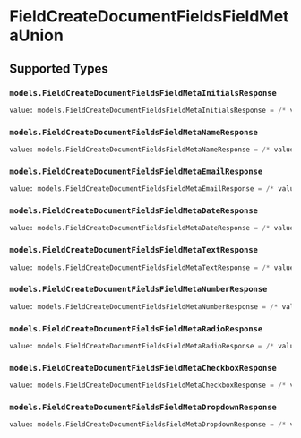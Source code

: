 # FieldCreateDocumentFieldsFieldMetaUnion


## Supported Types

### `models.FieldCreateDocumentFieldsFieldMetaInitialsResponse`

```python
value: models.FieldCreateDocumentFieldsFieldMetaInitialsResponse = /* values here */
```

### `models.FieldCreateDocumentFieldsFieldMetaNameResponse`

```python
value: models.FieldCreateDocumentFieldsFieldMetaNameResponse = /* values here */
```

### `models.FieldCreateDocumentFieldsFieldMetaEmailResponse`

```python
value: models.FieldCreateDocumentFieldsFieldMetaEmailResponse = /* values here */
```

### `models.FieldCreateDocumentFieldsFieldMetaDateResponse`

```python
value: models.FieldCreateDocumentFieldsFieldMetaDateResponse = /* values here */
```

### `models.FieldCreateDocumentFieldsFieldMetaTextResponse`

```python
value: models.FieldCreateDocumentFieldsFieldMetaTextResponse = /* values here */
```

### `models.FieldCreateDocumentFieldsFieldMetaNumberResponse`

```python
value: models.FieldCreateDocumentFieldsFieldMetaNumberResponse = /* values here */
```

### `models.FieldCreateDocumentFieldsFieldMetaRadioResponse`

```python
value: models.FieldCreateDocumentFieldsFieldMetaRadioResponse = /* values here */
```

### `models.FieldCreateDocumentFieldsFieldMetaCheckboxResponse`

```python
value: models.FieldCreateDocumentFieldsFieldMetaCheckboxResponse = /* values here */
```

### `models.FieldCreateDocumentFieldsFieldMetaDropdownResponse`

```python
value: models.FieldCreateDocumentFieldsFieldMetaDropdownResponse = /* values here */
```

